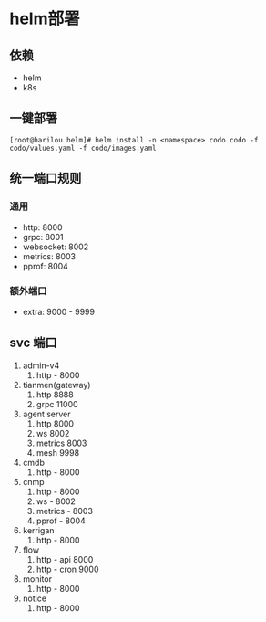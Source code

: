 # helm部署

## 依赖
- helm
- k8s

## 一键部署
```
[root@harilou helm]# helm install -n <namespace> codo codo -f codo/values.yaml -f codo/images.yaml
```

## 统一端口规则
### 通用
- http: 8000
- grpc: 8001
- websocket: 8002
- metrics: 8003
- pprof: 8004
### 额外端口
- extra: 9000 - 9999

## svc 端口
1. admin-v4  
   1. http - 8000
2. tianmen(gateway)
   1. http 8888
   2. grpc 11000
3. agent server 
   1. http 8000
   2. ws 8002
   3. metrics 8003
   4. mesh 9998
4. cmdb
   1. http - 8000
5. cnmp 
   1. http - 8000
   2. ws - 8002
   3. metrics - 8003
   4. pprof - 8004
6. kerrigan
   1. http - 8000
7. flow 
   1. http - api 8000
   2. http - cron 9000
8. monitor
   1. http - 8000
9. notice
   1. http - 8000 
